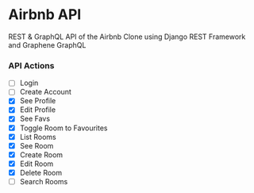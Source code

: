 # Airbnb API

REST & GraphQL API of the Airbnb Clone using Django REST Framework and Graphene GraphQL

### API Actions

- [ ] Login
- [ ] Create Account
- [x] See Profile
- [x] Edit Profile
- [x] See Favs
- [x] Toggle Room to Favourites
- [x] List Rooms
- [x] See Room
- [x] Create Room
- [x] Edit Room
- [x] Delete Room
- [ ] Search Rooms
